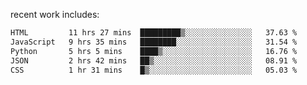 
<!--<img width="1415" height="100" alt="blu" src="https://github.com/rdsilva01/rdsilva01/assets/101207588/deb060e5-d035-4f09-b511-e3f50605b207">-->

<!-- \> Enthusiastic about developing and building solutions <br>
\> Computer Science and Engineering @ UBI -->

<!-- <a href="https://www.rodrigosilva.live/">personal website</a> 🏁 -->

<!-- ![](https://komarev.com/ghpvc/?username=rdsilva01) -->

recent work includes:
<!--START_SECTION:waka-->

```txt
HTML         11 hrs 27 mins  █████████▒░░░░░░░░░░░░░░░   37.63 %
JavaScript   9 hrs 35 mins   ████████░░░░░░░░░░░░░░░░░   31.54 %
Python       5 hrs 5 mins    ████▒░░░░░░░░░░░░░░░░░░░░   16.76 %
JSON         2 hrs 42 mins   ██▒░░░░░░░░░░░░░░░░░░░░░░   08.91 %
CSS          1 hr 31 mins    █▒░░░░░░░░░░░░░░░░░░░░░░░   05.03 %
```

<!--END_SECTION:waka-->

